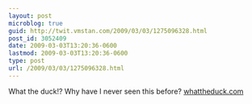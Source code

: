 ```yaml
---
layout: post
microblog: true
guid: http://twit.vmstan.com/2009/03/03/1275096328.html
post_id: 3052409
date: 2009-03-03T13:20:36-0600
lastmod: 2009-03-03T13:20:36-0600
type: post
url: /2009/03/03/1275096328.html
---
```

What the duck!? Why have I never seen this before? [whattheduck.com](http://whattheduck.com/)
